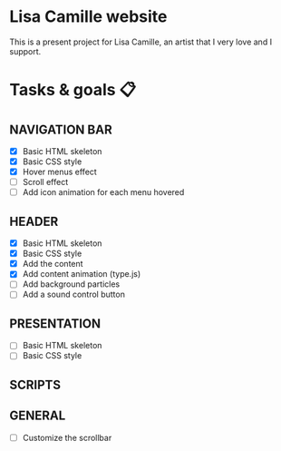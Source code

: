 # Lisa Camille website
This is a present project for Lisa Camille, an artist that I very love and I support.

# Tasks & goals 📋

## NAVIGATION BAR
- [x] Basic HTML skeleton
- [x] Basic CSS style
- [x] Hover menus effect
- [ ] Scroll effect
- [ ] Add icon animation for each menu hovered

## HEADER
- [x] Basic HTML skeleton
- [x] Basic CSS style
- [x] Add the content
- [x] Add content animation (type.js)
- [ ] Add background particles
- [ ] Add a sound control button

## PRESENTATION
- [ ] Basic HTML skeleton
- [ ] Basic CSS style

## SCRIPTS

## GENERAL
- [ ] Customize the scrollbar